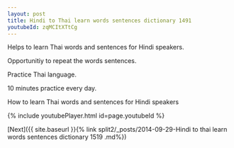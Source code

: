 ```yaml
---
layout: post
title: Hindi to Thai learn words sentences dictionary 1491 
youtubeId: zqMCItXTtCg
---
```

 
 
Helps to learn Thai words and sentences for Hindi speakers.

Opportunitiy to repeat the words sentences. 

Practice Thai language. 
 
10 minutes practice every day. 
 
How to learn Thai words and sentences for Hindi speakers 
 
{% include youtubePlayer.html id=page.youtubeId %}
 
 
[Next]({{ site.baseurl }}{% link  split2/_posts/2014-09-29-Hindi to thai learn words sentences dictionary 1519 .md%})
 
